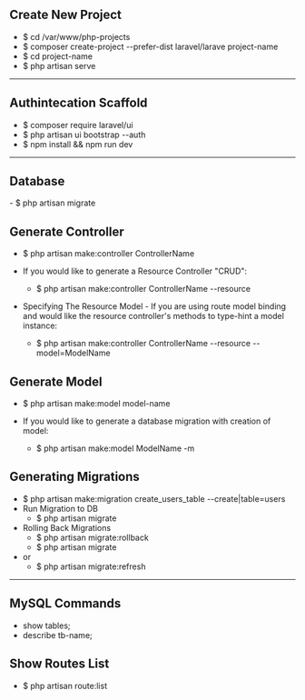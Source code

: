 ## Create New Project
- $ cd /var/www/php-projects
- $ composer create-project --prefer-dist laravel/larave project-name
- $ cd project-name 
- $ php artisan serve

---
## Authintecation Scaffold
- $ composer require laravel/ui
- $ php artisan ui bootstrap --auth
- $ npm install && npm run dev

---
## Database
<this is comment>
- $ php artisan migrate

## Generate Controller 
* $ php artisan make:controller ControllerName

* If you would like to generate a Resource Controller "CRUD":
    - $ php artisan make:controller ControllerName --resource
* Specifying The Resource Model - If you are using route model binding and would 
     like   the resource controller's methods to type-hint a model instance:
     
    - $ php artisan make:controller ControllerName --resource --model=ModelName

## Generate Model
* $ php artisan make:model model-name

* If you would like to generate a database migration with creation of model: 
    - $ php artisan make:model ModelName -m


## Generating Migrations
- $ php artisan make:migration create_users_table --create|table=users 
- Run Migration to DB
    - $ php artisan migrate
- Rolling Back Migrations
    - $ php artisan migrate:rollback
    - $ php artisan migrate
- or 
    <!-- Roll Back & Migrate Using A Single Command -->
    - $ php artisan migrate:refresh

----
## MySQL Commands
- show tables;
- describe tb-name;



## Show Routes List
- $ php artisan route:list